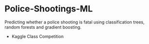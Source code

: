 # Police-Shootings-ML
Predicting whether a police shooting is fatal using classification trees, random forests and gradient boosting.
- Kaggle Class Competition
